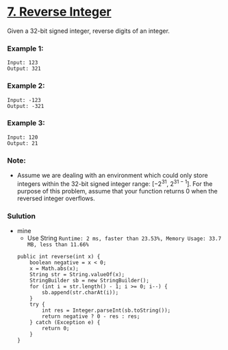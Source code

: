 # [7. Reverse Integer](https://leetcode.com/problems/reverse-integer/)

Given a 32-bit signed integer, reverse digits of an integer.

### Example 1:
```
Input: 123
Output: 321
```

### Example 2:
```
Input: -123
Output: -321
```

### Example 3:
```
Input: 120
Output: 21
```

### Note:
* Assume we are dealing with an environment which could only store integers within the 32-bit signed integer range: [−2<sup>31</sup>,  2<sup>31 − 1</sup>]. For the purpose of this problem, assume that your function returns 0 when the reversed integer overflows.


### Sulution
* mine
  * Use String  `Runtime: 2 ms, faster than 23.53%, Memory Usage: 33.7 MB, less than 11.66%`
  ```
  public int reverse(int x) {
      boolean negative = x < 0;
      x = Math.abs(x);
      String str = String.valueOf(x);
      StringBuilder sb = new StringBuilder();
      for (int i = str.length() - 1; i >= 0; i--) {
          sb.append(str.charAt(i));
      }
      try {
          int res = Integer.parseInt(sb.toString());
          return negative ? 0 - res : res;
      } catch (Exception e) {
          return 0;
      }
  }
  ```
